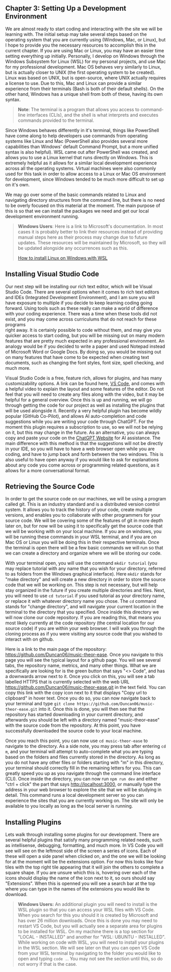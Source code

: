 ## Chapter 3: Setting Up a Development Environment

We are almost ready to start coding and interacting with the site we will be learning with. The
initial setup may take several steps based on the operating system that you are currently using
(Windows, Mac, or Linux), but I hope to provide you the necessary resources to accomplish this
in the current chapter. If you are using Mac or Linux, you may have an easier time setting everything
up initially. Personally, I develop on Windows through the Windows Subsystem for Linux (WSL) for my
personal projects, and use Mac for my professional development. Mac OS behaves very similarly to
Linux, but is actually closer to UNIX (the first operating system to be created). Linux was based
on UNIX, but is open-source, where UNIX actually requires a license to use. Due to this, Mac and
Linux can provide a similar experience from their terminals (Bash is both of their default shells). On the
other hand, Windows has a unique shell from both of these, having its own syntax.

> **Note**: The terminal is a program that allows you access to command-line interfaces (CLIs), and
> the shell is what interprets and executes commands provided to the terminal.

Since Windows behaves differently in it's terminal, things like PowerShell have come along to help
developers use commands from operating systems like Linux and Mac (PowerShell also provides several
more capabilities than Windows' default Command Prompt, but a more unified syntax is also helpful).
WSL came out after PowerShell was created, and allows you to use a Linux kernel that runs directly
on Windows. This is extremely helpful as it allows for a similar local development experience across all
the operating systems. Virtual machines were also commonly used for this task in order to allow access to
a Linux or Mac OS environment for development, since Windows tended to be much more difficult to set up on
it's own.

We may go over some of the basic commands related to Linux and navigating directory structures from the
command line, but there is no need to be overly focused on this material at the moment. The main purpose
of this is so that we can install the packages we need and get our local development environment running.

> **Windows Users**: Here is a link to Microsoft's documentation. In most cases it is probably better to
> link their resources instead of providing manual steps here as their process may change due to future
> updates. These resources will be maintained by Microsoft, so they will be updated alongside any
> occurrences such as this.
>
> [How to install Linux on Windows with WSL](https://learn.microsoft.com/en-us/windows/wsl/install)

## Installing Visual Studio Code

Our next step will be installing our rich text editor, which will be Visual Studio Code. There are several
options when it comes to rich text editors and IDEs (Integrated Development Environment), and I am sure
you will have exposure to multiple if you decide to keep learning coding going forward. Using tools such
as these really can make a world of difference with your coding experience. There was a time when these
tools did not exist, and you may come across curriculums that do not reach for these programs  
right away. It is certainly possible to code without them, and may give you quicker access to start
coding, but you will be missing out on many modern features that are pretty much expected in any
professional environment. An analogy would be if you decided to write a paper and used Notepad instead of
Microsoft Word or Google Docs. By doing so, you would be missing out on many features that have come to
be expected when creating text documents, such as changing the font styles, font size, spell checking, and
much more.

Visual Studio Code is a free, feature rich, allows for plugins, and has many customizability
options. A link can be found here, [VS Code](https://code.visualstudio.com/docs/introvideos/basics),
and comes with a helpful video to explain the layout and some features of the editor. Do not feel that
you will need to create any files along with the video, but it may be helpful for a general overview.
Once this is up and running, we will go through getting the code for our project as well as installing
the plugins that will be used alongside it. Recently a very helpful plugin has become wildly popular
(GitHub Co-Pilot), and allows AI auto-completion and code suggestions while you are writing your code
through ChatGPT. For the moment this plugin requires a subscription to use, so we will not be relying on
it, but this may change in the future. As an alternative, you can always copy and paste your code on the
[ChatGPT Website](https://chat.openai.com/) for AI assistance. The main difference with this method is
that the suggestions will not be directly in your IDE, so you will have to have a web browser open while
you are coding, and have to jump back and forth between the two windows. This is also useful to have open
anyway if you would like to ask for explanations about any code you come across or programming related
questions, as it allows for a more conversational format.

## Retrieving the Source Code

In order to get the source code on our machines, we will be using a program called git. This is an
industry standard and is a distributed version control system. It allows you to track the history of
your code, create multiple versions, and enables you to collaborate with other programmers for your
source code. We will be covering some of the features of git in more depth later on, but for now will
be using it to specifically get the source code that we will be working with on your local machine.
If you are on windows, you will be running these commands in your WSL terminal, and if you are on
Mac OS or Linux you will be doing this in their respective terminals. Once the terminal is open there
will be a few basic commands we will run so that we can create a directory and organize where we will
be storing our code.

With your terminal open, you will use the command `mkdir tutorial` (you may replace tutorial with any
name that you wish for your directory, referred to as folders from the Windows graphical interface).
Here `mkdir` stands for "make directory" and will create a new directory in order to store the source code
that we will be working on. This step is not necessary, but will help stay organized in the future if you
create multiple directories and files. Next, you will need to use `cd tutorial` if you used tutorial as
your directory name, or replace it with whatever directory name you chose. The `cd` command stands for
"change directory", and will navigate your current location in the terminal to the directory that you
specified. Once inside this directory we will now clone our code repository. If you are reading this,
that means you most likely currently at the code repository (the central location for our source code) if
you are within your web browser. I will walk you through the cloning process as if you were visiting any
source code that you wished to interact with on github.

Here is a link to the main page of the repository: <https://github.com/Duncan06/music-theor-ease>. Once
you navigate to this page you will see the typical layout for a github page. You will see several tabs,
the repository name, metrics, and many other things. What we are specifically are looking for is the
green button that says "<> Code", and has a downwards arrow next to it. Once you click on this, you
will see a tab labelled HTTPS that is currently selected with the web URL
<https://github.com/Duncan06/music-theor-ease.git> in the text field. You can copy this link with the
copy icon next to it that displays "Copy url to clipboard" in hover text. Once you do so, you can now
navigate back to your terminal and type `git clone https://github.com/Duncan06/music-theor-ease.git`
into it. Once this is done, you will then see that the repository has started downloading in your
current directory, and afterwards you should be left with a directory named "music-theor-ease" with the
source code from the repository. At this point, you have successfully downloaded the source code to your
local machine.

Once you reach this point, you can now use `cd music-theor-ease` to navigate to the directory. As a side
note, you may press tab after entering `cd m`, and your terminal will attempt to auto-complete what you
are typing based on the folders and files currently stored in the directory. As long as you do not have
any other files or folders starting with "m" in this directory, your terminal should correctly fill in
the remaining letters for you. This can greatly speed you up as you navigate through the command line
interface (CLI). Once inside the directory, you can now run `npm run dev` and either "ctrl + click" the
part that says <http://localhost:3000>, or manually type the address in your web browser to explore the
site that we will be studying in detail. This command runs a local development server so you can experience
the sites that you are currently working on. The site will only be available to you locally as long as
the local server is running.

## Installing Plugins

Lets walk through installing some plugins for our development. There are several helpful plugins that
satisfy many programming related needs, such as intellisense, debugging, formatting, and much more.
In VS Code you will see will see on the leftmost side of the screen a series of icons. Each of these
will open a side panel when clicked on, and the one we will be looking for at the moment will be the
extensions option. For now this looks like four tiles with the top right tile appearing that it will join
the others to complete a square shape. If you are unsure which this is, hovering over each of the icons
should display the name of the icon next to it, so ours should say "Extensions". When this is openned
you will see a search bar at the top where you can type in the names of the extensions you would like
to download.

> **Windows Users:** An additional plugin you will need to install is the WSL plugin so that you can
> access your WSL files with VS Code. When you search for this you should it is created by Microsoft
> and has over 26 million downloads. Once this is done you may need to restart VS Code, but you will
> actually see a separate area for plugins to be installed for WSL. On my machine there is a top
> section for "LOCAL - INSTALLED" and another for "WSL: UBUNTU - INSTALLED". While working on code
> with WSL, you will need to install your plugins in the WSL section. We will see later on that you
> can open VS Code from your WSL terminal by navigating to the folder you would like to open and
> typing `code .`. You may not see the section until this, so do not worry if that is the case.
